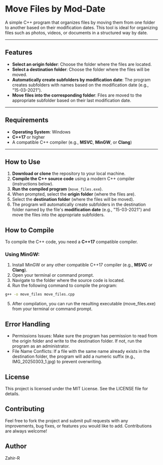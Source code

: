 # Move Files by Mod-Date

A simple C++ program that organizes files by moving them from one folder to another based on their modification dates. This tool is ideal for organizing files such as photos, videos, or documents in a structured way by date.

---

## Features

- **Select an origin folder**: Choose the folder where the files are located.
- **Select a destination folder**: Choose the folder where the files will be moved.
- **Automatically create subfolders by modification date**: The program creates subfolders with names based on the modification date (e.g., "15-03-2021").
- **Move files into the corresponding folder**: Files are moved to the appropriate subfolder based on their last modification date.

---

## Requirements

- **Operating System**: Windows
- **C++17** or higher
- A compatible C++ compiler (e.g., **MSVC**, **MinGW**, or **Clang**)

---

## How to Use

1. **Download or clone** the repository to your local machine.
2. **Compile the C++ source code** using a modern C++ compiler (instructions below).
3. **Run the compiled program** (`move_files.exe`).
4. When prompted, select the **origin folder** (where the files are).
5. Select the **destination folder** (where the files will be moved).
6. The program will automatically create subfolders in the destination folder named by the file's **modification date** (e.g., "15-03-2021") and move the files into the appropriate subfolders.

## How to Compile

To compile the C++ code, you need a **C++17** compatible compiler.

### Using MinGW:

1. Install MinGW or any other compatible C++17 compiler (e.g., **MSVC** or **Clang**).
2. Open your terminal or command prompt.
3. Navigate to the folder where the source code is located.
4. Run the following command to compile the program:

```bash
g++ -o move_files move_files.cpp
```

5. After compilation, you can run the resulting executable (move_files.exe) from your terminal or command prompt.

## Error Handling
- Permissions Issues: Make sure the program has permission to read from the origin folder and write to the destination folder. If not, run the program as an administrator.
- File Name Conflicts: If a file with the same name already exists in the destination folder, the program will add a numeric suffix (e.g., IMG_20250303_1.jpg) to prevent overwriting.

## License
This project is licensed under the MIT License. See the LICENSE file for details.

## Contributing
Feel free to fork the project and submit pull requests with any improvements, bug fixes, or features you would like to add. Contributions are always welcome!

## Author
Zahir-R
